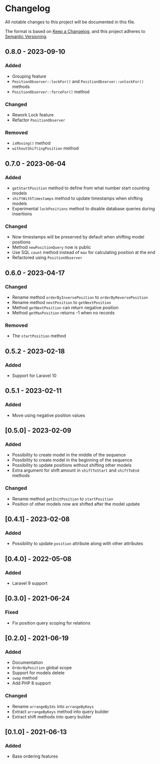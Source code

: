 # Changelog

All notable changes to this project will be documented in this file.

The format is based on [Keep a Changelog](https://keepachangelog.com/en/1.0.0/),
and this project adheres to [Semantic Versioning](https://semver.org/spec/v2.0.0.html).

## 0.8.0 - 2023-09-10

### Added

- Grouping feature
- `PositionObserver::lockFor()` and `PositionObserver::unlockFor()`  methods
- `PositionObserver::forceFor()` method

### Changed

- Rework Lock feature
- Refactor `PositionObserver`

### Removed

- `isMoving()` method
- `withoutShiftingPosition` method

## 0.7.0 - 2023-06-04

### Added

- `getStartPosition` method to define from what number start counting models
- `shiftWithTimestamps` method to update timestamps when shifting models
- Experimental `lockPositions` method to disable database queries during insertions

### Changed

- Now timestamps will be preserved by default when shifting model positions
- Method `newPositionQuery` now is public
- Use SQL `count` method instead of `max` for calculating position at the end
- Refactored using `PositionObserver`

## 0.6.0 - 2023-04-17

### Changed

- Rename method `orderByInversePosition` to `orderByReversePosition`
- Rename method `nextPosition` to `getNextPosition`
- Method `getNextPosition` can return negative position
- Method `getMaxPosition` returns -1 when no records

### Removed

- The `startPosition` method

## 0.5.2 - 2023-02-18

### Added

- Support for Laravel 10

## 0.5.1 - 2023-02-11

### Added

- Move using negative position values

## [0.5.0] - 2023-02-09

### Added

- Possibility to create model in the middle of the sequence
- Possibility to create model in the beginning of the sequence
- Possibility to update positions without shifting other models
- Extra argument for shift amount in `shiftToStart` and `shiftToEnd` methods

### Changed

- Rename method `getInitPosition` to `startPosition`
- Position of other models now are shifted after the model update

## [0.4.1] - 2023-02-08

### Added

- Possibility to update `position` attribute along with other attributes

## [0.4.0] - 2022-05-08

### Added

- Laravel 9 support

## [0.3.0] - 2021-06-24

### Fixed

- Fix position query scoping for relations

## [0.2.0] - 2021-06-19

### Added

- Documentation
- `OrderByPosition` global scope
- Support for models delete
- `swap` method
- Add PHP 8 support

### Changed

- Rename `arrangeByIds` into `arrangeByKeys`
- Extract `arrangeByKeys` method into query builder
- Extract shift methods into query builder

## [0.1.0] - 2021-06-13

### Added

- Base ordering features
